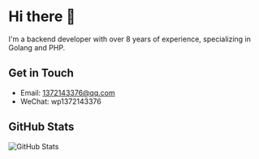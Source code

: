 # Hi there 👋

I'm a backend developer with over 8 years of experience, specializing in Golang and PHP.

## Get in Touch
- Email: 1372143376@qq.com
- WeChat: wp1372143376

## GitHub Stats
![GitHub Stats](https://github-readme-stats.vercel.app/api?username=1372143376&show_icons=true&theme=radical)